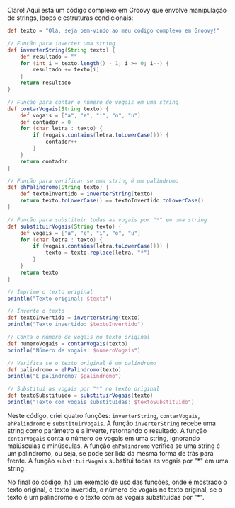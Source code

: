 Claro! Aqui está um código complexo em Groovy que envolve manipulação de strings, loops e estruturas condicionais:

```groovy
def texto = "Olá, seja bem-vindo ao meu código complexo em Groovy!"

// Função para inverter uma string
def inverterString(String texto) {
    def resultado = ""
    for (int i = texto.length() - 1; i >= 0; i--) {
        resultado += texto[i]
    }
    return resultado
}

// Função para contar o número de vogais em uma string
def contarVogais(String texto) {
    def vogais = ["a", "e", "i", "o", "u"]
    def contador = 0
    for (char letra : texto) {
        if (vogais.contains(letra.toLowerCase())) {
            contador++
        }
    }
    return contador
}

// Função para verificar se uma string é um palíndromo
def ehPalindromo(String texto) {
    def textoInvertido = inverterString(texto)
    return texto.toLowerCase() == textoInvertido.toLowerCase()
}

// Função para substituir todas as vogais por "*" em uma string
def substituirVogais(String texto) {
    def vogais = ["a", "e", "i", "o", "u"]
    for (char letra : texto) {
        if (vogais.contains(letra.toLowerCase())) {
            texto = texto.replace(letra, "*")
        }
    }
    return texto
}

// Imprime o texto original
println("Texto original: $texto")

// Inverte o texto
def textoInvertido = inverterString(texto)
println("Texto invertido: $textoInvertido")

// Conta o número de vogais no texto original
def numeroVogais = contarVogais(texto)
println("Número de vogais: $numeroVogais")

// Verifica se o texto original é um palíndromo
def palindromo = ehPalindromo(texto)
println("É palíndromo? $palindromo")

// Substitui as vogais por "*" no texto original
def textoSubstituido = substituirVogais(texto)
println("Texto com vogais substituídas: $textoSubstituido")
```

Neste código, criei quatro funções: `inverterString`, `contarVogais`, `ehPalindromo` e `substituirVogais`. A função `inverterString` recebe uma string como parâmetro e a inverte, retornando o resultado. A função `contarVogais` conta o número de vogais em uma string, ignorando maiúsculas e minúsculas. A função `ehPalindromo` verifica se uma string é um palíndromo, ou seja, se pode ser lida da mesma forma de trás para frente. A função `substituirVogais` substitui todas as vogais por "*" em uma string.

No final do código, há um exemplo de uso das funções, onde é mostrado o texto original, o texto invertido, o número de vogais no texto original, se o texto é um palíndromo e o texto com as vogais substituídas por "*".